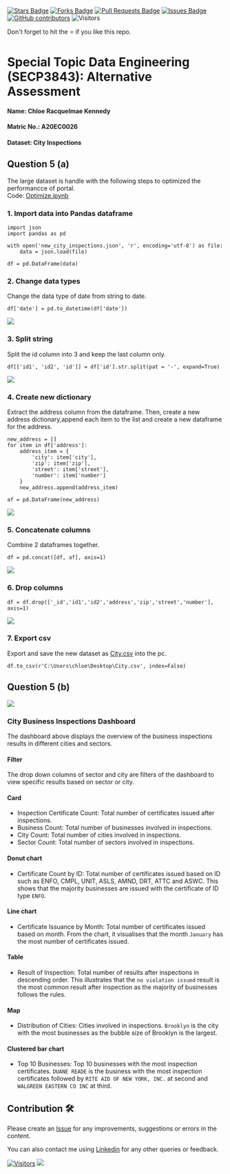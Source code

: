 <a href="https://github.com/drshahizan/SECP3843/stargazers"><img src="https://img.shields.io/github/stars/drshahizan/SECP3843" alt="Stars Badge"/></a>
<a href="https://github.com/drshahizan/SECP3843/network/members"><img src="https://img.shields.io/github/forks/drshahizan/SECP3843" alt="Forks Badge"/></a>
<a href="https://github.com/drshahizan/SECP3843/pulls"><img src="https://img.shields.io/github/issues-pr/drshahizan/SECP3843" alt="Pull Requests Badge"/></a>
<a href="https://github.com/drshahizan/SECP3843/issues"><img src="https://img.shields.io/github/issues/drshahizan/SECP3843" alt="Issues Badge"/></a>
<a href="https://github.com/drshahizan/SECP3843/graphs/contributors"><img alt="GitHub contributors" src="https://img.shields.io/github/contributors/drshahizan/SECP3843?color=2b9348"></a>
![Visitors](https://api.visitorbadge.io/api/visitors?path=https%3A%2F%2Fgithub.com%2Fdrshahizan%2FSECP3843&labelColor=%23d9e3f0&countColor=%23697689&style=flat)


Don't forget to hit the :star: if you like this repo.

# Special Topic Data Engineering (SECP3843): Alternative Assessment

#### Name: Chloe Racquelmae Kennedy
#### Matric No.: A20EC0026
#### Dataset: City Inspections	

## Question 5 (a)
The large dataset is handle with the following steps to optimized the performancce of portal.<br>
Code: [Optimize.ipynb](./files/code/Optimize.ipynb)

### 1. Import data into Pandas dataframe
```
import json
import pandas as pd

with open('new_city_inspections.json', 'r', encoding='utf-8') as file:
    data = json.load(file)

df = pd.DataFrame(data)
``` 

### 2. Change data types
Change the data type of date from string to date.
```
df['date'] = pd.to_datetime(df['date'])
```
<img  src="./files/images/date.jpg"></img>

### 3. Split string
Split the id column into 3 and keep the last column only.
```
df[['id1', 'id2', 'id']] = df['id'].str.split(pat = '-', expand=True)
```
<img  src="./files/images/id.jpg"></img>

### 4. Create new dictionary 
Extract the address column from the dataframe. Then, create a new address dictionary,append each item to the list and create a new dataframe for the address.
```
new_address = []
for item in df['address']:
    address_item = {
        'city': item['city'],
        'zip': item['zip'],
        'street': item['street'],
        'number': item['number']
    }
    new_address.append(address_item)

af = pd.DataFrame(new_address)
```
<img  src="./files/images/address.jpg"></img>

### 5. Concatenate columns
Combine 2 dataframes together.
```
df = pd.concat([df, af], axis=1)
```
<img  src="./files/images/concat.jpg"></img>

### 6. Drop columns
```
df = df.drop(['_id','id1','id2','address','zip','street','number'], axis=1)
```
<img  src="./files/images/drop.jpg"></img>

### 7. Export csv
Export and save the new dataset as [City.csv](./files/code/City.csv) into the pc. 
```
df.to_csv(r'C:\Users\chloe\Desktop\City.csv', index=False)
```

## Question 5 (b)
<img  src="./files/images/board.jpg"></img>

### City Business Inspections Dashboard
The dashboard above displays the overview of the business inspections results in different cities and sectors.

#### Filter
The drop down columns of sector and city are filters of the dashboard to view specific results based on sector or city.

#### Card
- Inspection Certificate Count: Total number of certificates issued after inspections.
- Business Count: Total number of businesses involved in inspections.
- City Count: Total number of cities involved in inspections.
- Sector Count: Total number of sectors involved in inspections.

#### Donut chart
- Certificate Count by ID: Total number of certificates issued based on ID such as ENFO, CMPL, UNIT, ASLS, AMND, DRT, ATTC and ASWC. This shows that the majority businesses are issued with the certificate of ID type `ENFO`. 

#### Line chart
- Certificate Issuance by Month: Total number of certificates issued based on month. From the chart, it visualises that the month `January` has the most number of certificates issued.

#### Table
- Result of Inspection: Total number of results after inspections in descending order. This illustrates that the `no violation issued` result is the most common result after inspection as the majority of businesses follows the rules.

#### Map
- Distribution of Cities: Cities involved in inspections. `Brooklyn` is the city with the most businesses as the bubble size of Brooklyn is the largest.

#### Clustered bar chart
- Top 10 Businesses: Top 10 businesses with the most inspection certificates. `DUANE READE` is the business with the most inspection certificates followed by `RITE AID OF NEW YORK, INC.` at second and `WALGREEN EASTERN CO INC` at third.

## Contribution 🛠️
Please create an [Issue](https://github.com/drshahizan/special-topic-data-engineering/issues) for any improvements, suggestions or errors in the content.

You can also contact me using [Linkedin](https://www.linkedin.com/in/drshahizan/) for any other queries or feedback.

[![Visitors](https://api.visitorbadge.io/api/visitors?path=https%3A%2F%2Fgithub.com%2Fdrshahizan&labelColor=%23697689&countColor=%23555555&style=plastic)](https://visitorbadge.io/status?path=https%3A%2F%2Fgithub.com%2Fdrshahizan)
![](https://hit.yhype.me/github/profile?user_id=81284918)




